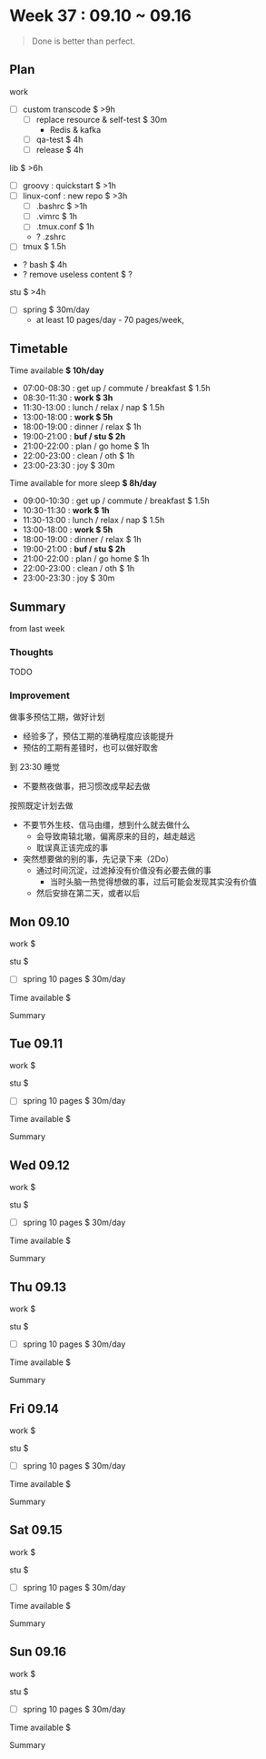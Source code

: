 # Week 37 : 09.10 ~ 09.16

> Done is better than perfect.

## Plan

work

- [ ] custom transcode $ >9h
    - [ ] replace resource & self-test $ 30m
        - Redis & kafka
    - [ ] qa-test $ 4h
    - [ ] release $ 4h

lib $ >6h

- [ ] groovy : quickstart $ >1h
- [ ] linux-conf : new repo $ >3h
    - [ ] .bashrc $ >1h
    - [ ] .vimrc $ 1h
    - [ ] .tmux.conf $ 1h
    - ? .zshrc
- [ ] tmux $ 1.5h
- ? bash $ 4h
- ? remove useless content $ ?

stu $ >4h

- [ ] spring $ 30m/day
    - at least 10 pages/day - 70 pages/week,

## Timetable

Time available **$ 10h/day**

- 07:00-08:30 : get up / commute / breakfast $ 1.5h
- 08:30-11:30 : **work $ 3h**
- 11:30-13:00 : lunch / relax / nap $ 1.5h
- 13:00-18:00 : **work $ 5h**
- 18:00-19:00 : dinner / relax $ 1h
- 19:00-21:00 : **buf / stu $ 2h**
- 21:00-22:00 : plan / go home $ 1h
- 22:00-23:00 : clean / oth $ 1h
- 23:00-23:30 : joy $ 30m

Time available for more sleep **$ 8h/day**

- 09:00-10:30 : get up / commute / breakfast $ 1.5h
- 10:30-11:30 : **work $ 1h**
- 11:30-13:00 : lunch / relax / nap $ 1.5h
- 13:00-18:00 : **work $ 5h**
- 18:00-19:00 : dinner / relax $ 1h
- 19:00-21:00 : **buf / stu $ 2h**
- 21:00-22:00 : plan / go home $ 1h
- 22:00-23:00 : clean / oth $ 1h
- 23:00-23:30 : joy $ 30m

## Summary

from last week

### Thoughts

TODO

### Improvement

做事多预估工期，做好计划

- 经验多了，预估工期的准确程度应该能提升
- 预估的工期有差错时，也可以做好取舍

到 23:30 睡觉

- 不要熬夜做事，把习惯改成早起去做

按照既定计划去做

- 不要节外生枝、信马由缰，想到什么就去做什么
    - 会导致南辕北辙，偏离原来的目的，越走越远
    - 耽误真正该完成的事
- 突然想要做的别的事，先记录下来（2Do）
    - 通过时间沉淀，过滤掉没有价值没有必要去做的事
        - 当时头脑一热觉得想做的事，过后可能会发现其实没有价值
    - 然后安排在第二天，或者以后

## Mon 09.10

work $

stu $

- [ ] spring 10 pages $ 30m/day

Time available $

Summary

## Tue 09.11

work $

stu $

- [ ] spring 10 pages $ 30m/day

Time available $

Summary

## Wed 09.12

work $

stu $

- [ ] spring 10 pages $ 30m/day

Time available $

Summary

## Thu 09.13

work $

stu $

- [ ] spring 10 pages $ 30m/day

Time available $

Summary

## Fri 09.14

work $

stu $

- [ ] spring 10 pages $ 30m/day

Time available $

Summary

## Sat 09.15

work $

stu $

- [ ] spring 10 pages $ 30m/day

Time available $

Summary

## Sun 09.16

work $

stu $

- [ ] spring 10 pages $ 30m/day

Time available $

Summary

